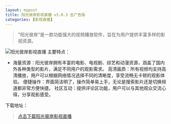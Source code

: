 ```yaml
---
layout: mypost
title: 阳光彼岸影视直播 v3.0.3 去广告版
categories: [影视直播]
---
```


> "阳光彼岸"是一款功能强大的视频播放软件，旨在为用户提供丰富多样的影视资源。

![阳光彼岸影视直播][1]
主要特点：

 - 海量资源：阳光彼岸拥有丰富的电影、电视剧、综艺和动漫资源，涵盖了国内外各种类型的影片，满足不同用户的观影需求。
   高清画质：所有视频均支持高清播放，用户可以根据网络情况选择不同的清晰度，享受流畅无卡顿的观影体验。
   便捷操作：界面简洁明了，操作简单易上手，无论是搜索影片还是切换频道都非常方便快捷。
   社区互动：提供评论区功能，用户可以与其他观众交流心得，分享观影感受。

下载地址：

> [点击下载阳光彼岸影视直播][2]


  [1]: https://pic1.imgdb.cn/item/67c571d8d0e0a243d40aba67.jpg
  [2]: https://pan.quark.cn/s/e7ac36e66ec3
